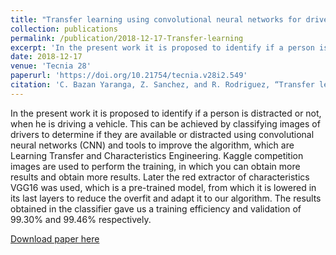 ```yaml
---
title: "Transfer learning using convolutional neural networks for driver distraction recognition"
collection: publications
permalink: /publication/2018-12-17-Transfer-learning
excerpt: 'In the present work it is proposed to identify if a person is distracted or not, when he is driving a vehicle. This can be achieved by classifying images of drivers to determine if they are available or distracted using convolutional neural networks (CNN) and tools to improve the algorithm, which are Learning Transfer and Characteristics Engineering. Kaggle competition images are used to perform the training, in which you can obtain more results and obtain more results. Later the red extractor of characteristics VGG16 was used, which is a pre-trained model, from which it is lowered in its last layers to reduce the overfit and adapt it to our algorithm. The results obtained in the classifier gave us a training efficiency and validation of 99.30% and 99.46% respectively.'
date: 2018-12-17
venue: 'Tecnia 28'
paperurl: 'https://doi.org/10.21754/tecnia.v28i2.549'
citation: 'C. Bazan Yaranga, Z. Sanchez, and R. Rodriguez, “Transfer learning using convolutional neural networks for driver distraction recognition”, <i>tecnia</i>, vol. 28, no. 2, Dec. 2018.'
---
```

In the present work it is proposed to identify if a person is distracted or not, when he is driving a vehicle. This can be achieved by classifying images of drivers to determine if they are available or distracted using convolutional neural networks (CNN) and tools to improve the algorithm, which are Learning Transfer and Characteristics Engineering. Kaggle competition images are used to perform the training, in which you can obtain more results and obtain more results. Later the red extractor of characteristics VGG16 was used, which is a pre-trained model, from which it is lowered in its last layers to reduce the overfit and adapt it to our algorithm. The results obtained in the classifier gave us a training efficiency and validation of 99.30% and 99.46% respectively.

[Download paper here](http://revistas.uni.edu.pe/index.php/tecnia/article/view/549/579)